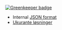

[![Greenkeeper badge](https://badges.greenkeeper.io/Artsdatabanken/kverna.svg)](https://greenkeeper.io/)

* Internal [JSON format](doc/JSON.md)
* [Ukurante løsninger](doc/UKURANT.md)

